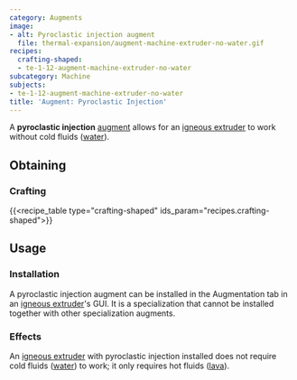 ```yaml
---
category: Augments
image:
- alt: Pyroclastic injection augment
  file: thermal-expansion/augment-machine-extruder-no-water.gif
recipes:
  crafting-shaped:
  - te-1-12-augment-machine-extruder-no-water
subcategory: Machine
subjects:
- te-1-12-augment-machine-extruder-no-water
title: 'Augment: Pyroclastic Injection'
---
```


A **pyroclastic injection** [augment](../augments/) allows for an [igneous
extruder](../igneous-extruder/) to work without cold fluids
([water](https://minecraft.gamepedia.com/Water)).


Obtaining
---------

### Crafting
{{<recipe_table type="crafting-shaped" ids_param="recipes.crafting-shaped">}}


Usage
-----

### Installation
A pyroclastic injection augment can be installed in the Augmentation tab in an
[igneous extruder](../igneous-extruder/)'s GUI. It is a specialization that
cannot be installed together with other specialization augments.

### Effects
An [igneous extruder](../igneous-extruder/) with pyroclastic injection
installed does not require cold fluids
([water](https://minecraft.gamepedia.com/Water)) to work; it only requires hot
fluids ([lava](https://minecraft.gamepedia.com/Lava)).
